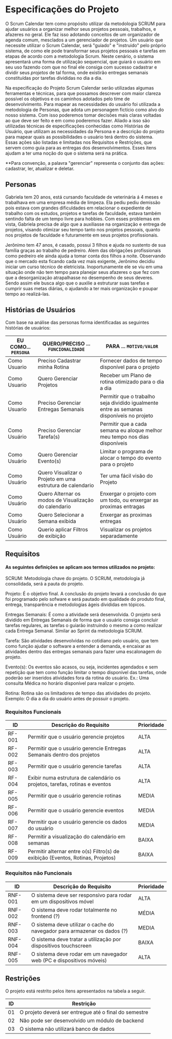 # Especificações do Projeto

O Scrum Calendar tem como propósito utilizar da metodologia SCRUM para ajudar usuários a organizar melhor seus projetos pessoais, trabalhos, e afazeres no geral. Ele faz isso adotando conceitos de um organizador de agenda comum, mesclados a um gerenciador de projetos. 
Um usuário que necessite utilizar o Scrum Calendar, será "guiado" e "instruido" pelo próprio sistema, de como ele pode transformar seus projetos pessoais e tarefas em etapas de acordo com a metodologia Scrum.
Neste cenário, o sistema apresentará uma forma de utilização sequencial, que guiará o usuário em seu uso fazendo com que no final ele consiga com sucesso cadastrar e dividir seus *projetos* de tal forma, onde existirão entregas semanais constituídas por tarefas divididas no dia a dia.

Na especificação do Projeto Scrum Calendar serão utilizadas algumas ferramentas e técnicas, para que possamos descrever com maior clareza possível os objetivos e os caminhos adotados pelo time de desenvolvimento.
Para mapear as necessidades do usuário foi utilizada a metodologia de Personas, que adota um personagem fictício como alvo do nosso sistema. Com isso poderemos tomar decisões mais claras voltadas ao que deve ser feito e em como poderemos fazer.
Aliado a isso são utilizadas técnicas de especificações conhecidas como Histórias de Usuário, que utilizam as necessidades da Persona e a descrição do projeto para mapear quais as possibilidades o usuário terá dentro do sistema. Essas ações são listadas e limitadas nos Requisitos e Restrições, que servem como guia para as entregas dos desenvolvimentos. Esses itens ajudam a ter uma noção do que o sistema será na prática.

**Para convenção, a palavra "gerenciar" representa o conjunto das ações: cadastrar, ler, atualizar e deletar.

## Personas

Gabriela tem 20 anos, está cursando faculdade de veterinária á 4 meses e trabalhava em uma empresa média de limpeza. Ela pediu pediu demissão pois estava com grandes dificuldades em relacionar o expediente de trabalho com os estudos, projetos e tarefas de faculdade, estava também sentindo falta de um tempo livre para hobbies. Com esses problemas em vista, Gabriela precisa de algo que a auxiliasse na organização e entrega de projetos, visando otimizar seu tempo tanto nos projetos pessoais, quanto nos projetos de faculdade e futuramente em seus projetos profissionais.

Jerônimo tem 47 anos, é casado, possui 3 filhos e ajuda no sustento de sua família graças ao trabalho de pedreiro. Alem das obrigações profissionais como pedreiro ele ainda ajuda a tomar conta dos filhos a noite. Observando que o mercado esta ficando cada vez mais exigente, Jerônimo decidiu iniciar um curso técnico de eletricista. Inoportunamente ele se viu em uma situação onde não tem tempo para planejar seus afazeres o que fez com que a desorganização atrapalhasse no desempenho de seus deveres. Sendo assim ele busca algo que o auxilie a estruturar suas tarefas e cumprir suas metas diárias, o ajudando a ter mais organização e poupar tempo ao realizá-las.

## Histórias de Usuários


Com base na análise das personas forma identificadas as seguintes histórias de usuários:

|EU COMO... `PERSONA`| QUERO/PRECISO ... `FUNCIONALIDADE` |PARA ... `MOTIVO/VALOR`                 |
|--------------------|------------------------------------|----------------------------------------|
|Como Usuario | Preciso Cadastrar minha Rotina | Fornecer dados de tempo disponível para o projeto |
|Como Usuario | Quero Gerenciar Projetos | Receber um Plano de rotina otimizado para o dia a dia   |
|Como Usuario | Preciso Gerenciar Entregas Semanais | Permitir que o trabalho seja dividido igualmente entre as semanas disponíveis no projeto |
|Como Usuário | Preciso Gerenciar Tarefa(s) | Permitir que a cada semana eu aloque melhor meu tempo nos dias disponíveis |
|Como Usuário | Quero Gerenciar Evento(s) | Limitar o programa de alocar o tempo do evento para o projeto |
|Como Usuário | Quero Visualizar o Projeto em uma estrutura de calendario | Ter uma fácil visão do Projeto |
|Como Usuário | Quero Alternar os modos de Visualização do calendario | Enxergar o projeto com um todo, ou enxergar as proximas entragas |
|Como Usuário | Quero Selecionar a Semana exibida | Enxergar as proximas entregas |
|Como Usuário | Querio aplicar Filtros de exibição | Visualizar os projetos separadamente |


## Requisitos

#### As seguintes definições se aplicam aos termos utilizados no projeto:

SCRUM: Metodologia chave do projeto. O SCRUM, metodologia já consolidada, será a pauta do projeto. 

Projeto: É o objetivo final. A conclusão do projeto levará a conclusão do que foi programado pelo sofware e será pautado em qualidade do produto final, entrega, transparência e metodologias ágeis divididas em tópicos. 

Entregas Semanais: É como a atividade será desenvolvida. O projeto será dividido em Entregas Semanais de forma que o usuário consiga concluir tarefas regulares, as tarefas o guiarão instruindo o mesmo a como realizar cada Entrega Semanal. Similar ao Sprint da metodologia SCRUM.

Tarefa: São atividades desenvolvidas no cotidiano pelo usuário, que tem como função ajudar o software a entender a demanda, e encaixar as atividades dentro das entregas semanais para fazer uma escalonagem do projeto.

Evento(s): Os eventos são acasos, ou seja, incidentes agendados e sem repetição que tem como função limitar o tempo disponível das tarefas, onde poderão ser inseridos atividades fora da rotina do usuário. Ex.: Uma consulta Médica no horário disponível para realizar o projeto.

Rotina: Rotina são os limitadores de tempo das atividades do projeto. Exemplo: O dia a dia do usuário antes de possuir o projeto.


### Requisitos Funcionais

|ID    | Descrição do Requisito  | Prioridade |
|------|-----------------------------------------|----|
|RF-001| Permitir que o usuário gerencie projetos | ALTA | 
|RF-002| Permitir que o usuário gerencie Entregas Semanais dentro dos projetos | ALTA |
|RF-003| Permitir que o usuário gerencie tarefas | ALTA |
|RF-004| Exibir numa estrutura de calendário os projetos, tarefas, rotinas e eventos | ALTA |
|RF-005| Permitir que o usuário gerencie rotinas | MEDIA |
|RF-006| Permitir que o usuário gerencie eventos | MEDIA |
|RF-007| Permitir que o usuário gerencie os dados do usuário | MEDIA |
|RF-008| Permitir a visualização do calendário em semanas | BAIXA |
|RF-009| Permitir alternar entre o(s) Filtro(s) de exibição (Eventos, Rotinas, Projetos) | BAIXA |


### Requisitos não Funcionais

|ID     | Descrição do Requisito  |Prioridade |
|-------|-------------------------|----|
|RNF-001| O sistema deve ser responsivo para rodar em um dispositivos móvel | ALTA | 
|RNF-002| O sistema deve rodar totalmente no frontend (?) | MÉDIA |
|RNF-003| O sistema deve utilizar o cache do navegador para armazenar os dados (?) | MEDIA |
|RNF-004| O sistema deve tratar a utilização por dispositivos touchscreen | BAIXA |
|RNF-005| O sistema deve rodar em um navegador web (PC e dispositivos móveis) | ALTA |

## Restrições

O projeto está restrito pelos itens apresentados na tabela a seguir.

|ID| Restrição                                                          |
|--|--------------------------------------------------------------------|
|01| O projeto deverá ser entregue até o final do semestre              |
|02| Não pode ser desenvolvido um módulo de backend                     |
|03| O sistema não utilizará banco de dados                             |
